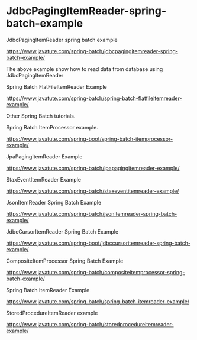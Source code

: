 # JdbcPagingItemReader-spring-batch-example
JdbcPagingItemReader spring batch example

https://www.javatute.com/spring-batch/jdbcpagingitemreader-spring-batch-example/

The above example show how to read data from database using JdbcPagingItemReader


Spring Batch FlatFileItemReader Example

https://www.javatute.com/spring-batch/spring-batch-flatfileitemreader-example/

Other Spring Batch tutorials.

Spring Batch ItemProcessor example.

https://www.javatute.com/spring-boot/spring-batch-itemprocessor-example/

JpaPagingItemReader Example

https://www.javatute.com/spring-batch/jpapagingitemreader-example/


StaxEventItemReader Example

https://www.javatute.com/spring-batch/staxeventitemreader-example/

JsonItemReader Spring Batch Example

https://www.javatute.com/spring-batch/jsonitemreader-spring-batch-example/

JdbcCursorItemReader Spring Batch Example

https://www.javatute.com/spring-boot/jdbccursoritemreader-spring-batch-example/

CompositeItemProcessor Spring Batch Example

https://www.javatute.com/spring-batch/compositeitemprocessor-spring-batch-example/

Spring Batch ItemReader Example

https://www.javatute.com/spring-batch/spring-batch-itemreader-example/

StoredProcedureItemReader example

https://www.javatute.com/spring-batch/storedprocedureitemreader-example/
